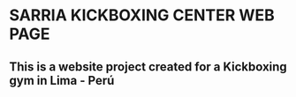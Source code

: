 # SARRIA KICKBOXING CENTER WEB PAGE
## This is a website project created for a Kickboxing gym in Lima - Perú
